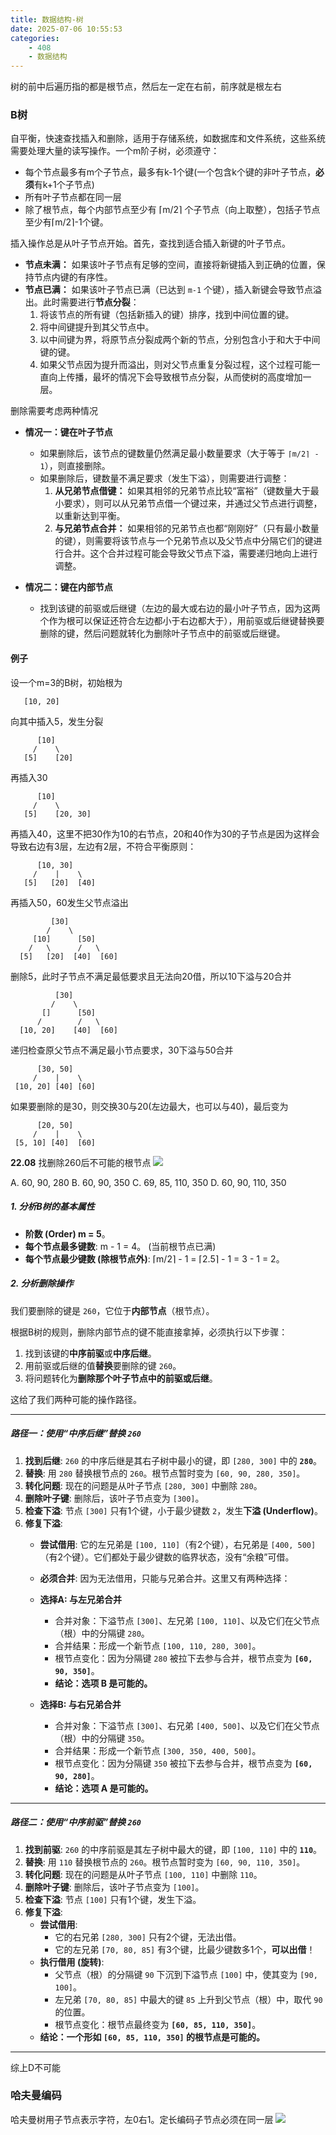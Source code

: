```yaml
---
title: 数据结构-树
date: 2025-07-06 10:55:53
categories:
    - 408
    - 数据结构
---
```


树的前中后遍历指的都是根节点，然后左一定在右前，前序就是根左右

### B树
自平衡，快速查找插入和删除，适用于存储系统，如数据库和文件系统，这些系统需要处理大量的读写操作。一个m阶子树，必须遵守：

- 每个节点最多有m个子节点，最多有k-1个键(一个包含k个键的非叶子节点，**必须**有k+1个子节点)
- 所有叶子节点都在同一层
- 除了根节点，每个内部节点至少有 ⌈m/2⌉ 个子节点（向上取整），包括子节点至少有⌈m/2⌉-1个键。

插入操作总是从叶子节点开始。首先，查找到适合插入新键的叶子节点。

* **节点未满：** 如果该叶子节点有足够的空间，直接将新键插入到正确的位置，保持节点内键的有序性。
* **节点已满：** 如果该叶子节点已满（已达到 `m-1` 个键），插入新键会导致节点溢出。此时需要进行**节点分裂**：
    1.  将该节点的所有键（包括新插入的键）排序，找到中间位置的键。
    2.  将中间键提升到其父节点中。
    3.  以中间键为界，将原节点分裂成两个新的节点，分别包含小于和大于中间键的键。
    4.  如果父节点因为提升而溢出，则对父节点重复分裂过程，这个过程可能一直向上传播，最坏的情况下会导致根节点分裂，从而使树的高度增加一层。

删除需要考虑两种情况

* **情况一：键在叶子节点**
    * 如果删除后，该节点的键数量仍然满足最小数量要求（大于等于 `⌈m/2⌉ - 1`），则直接删除。
    * 如果删除后，键数量不满足要求（发生下溢），则需要进行调整：
        1.  **从兄弟节点借键：** 如果其相邻的兄弟节点比较“富裕”（键数量大于最小要求），则可以从兄弟节点借一个键过来，并通过父节点进行调整，以重新达到平衡。
        2.  **与兄弟节点合并：** 如果相邻的兄弟节点也都“刚刚好”（只有最小数量的键），则需要将该节点与一个兄弟节点以及父节点中分隔它们的键进行合并。这个合并过程可能会导致父节点下溢，需要递归地向上进行调整。

* **情况二：键在内部节点**
    * 找到该键的前驱或后继键（左边的最大或右边的最小叶子节点，因为这两个作为根可以保证还符合左边都小于右边都大于），用前驱或后继键替换要删除的键，然后问题就转化为删除叶子节点中的前驱或后继键。

#### 例子

设一个m=3的B树，初始根为
```
   [10, 20]
```
向其中插入5，发生分裂
```
      [10]
     /    \
   [5]    [20]
```
再插入30
```
      [10]
     /    \
   [5]    [20, 30]
```
再插入40，这里不把30作为10的右节点，20和40作为30的子节点是因为这样会导致右边有3层，左边有2层，不符合平衡原则：
```
      [10, 30]
     /    |    \
   [5]   [20]  [40]
```
再插入50，60发生父节点溢出
```
         [30]         
        /    \
     [10]      [50]       
    /   \      /   \
  [5]   [20]  [40]  [60]   
```
删除5，此时子节点不满足最低要求且无法向20借，所以10下溢与20合并
```
          [30]
         /    \
       []      [50] 
      /        /   \
  [10, 20]    [40]  [60]
```
递归检查原父节点不满足最小节点要求，30下溢与50合并
```
      [30, 50]  
     /    |    \
 [10, 20] [40] [60]
```
如果要删除的是30，则交换30与20(左边最大，也可以与40)，最后变为
```
      [20, 50] 
     /    |    \
 [5, 10] [40]  [60]
```

**22.08** 找删除260后不可能的根节点
![](https://res.cloudinary.com/dkdhhe5fc/image/upload/v1751777984/Snipaste_2025-07-06_12-59-31_drp0da.png)

A. 60, 90, 280
B. 60, 90, 350
C. 69, 85, 110, 350
D. 60, 90, 110, 350

##### 1. 分析B树的基本属性

* **阶数 (Order) m = 5**。
* **每个节点最多键数**: m - 1 = 4。 (当前根节点已满)
* **每个节点最少键数 (除根节点外)**: ⌈m/2⌉ - 1 = ⌈2.5⌉ - 1 = 3 - 1 = 2。

##### 2. 分析删除操作

我们要删除的键是 `260`，它位于**内部节点**（根节点）。

根据B树的规则，删除内部节点的键不能直接拿掉，必须执行以下步骤：
1.  找到该键的**中序前驱**或**中序后继**。
2.  用前驱或后继的值**替换**要删除的键 `260`。
3.  将问题转化为**删除那个叶子节点中的前驱或后继**。

这给了我们两种可能的操作路径。

---

##### 路径一：使用“中序后继”替换 `260`

1.  **找到后继**: `260` 的中序后继是其右子树中最小的键，即 `[280, 300]` 中的 **`280`**。
2.  **替换**: 用 `280` 替换根节点的 `260`。根节点暂时变为 `[60, 90, 280, 350]`。
3.  **转化问题**: 现在的问题是从叶子节点 `[280, 300]` 中删除 `280`。
4.  **删除叶子键**: 删除后，该叶子节点变为 `[300]`。
5.  **检查下溢**: 节点 `[300]` 只有1个键，小于最少键数 `2`，发生**下溢 (Underflow)**。
6.  **修复下溢**:
    * **尝试借用**: 它的左兄弟是 `[100, 110]`（有2个键），右兄弟是 `[400, 500]`（有2个键）。它们都处于最少键数的临界状态，没有“余粮”可借。
    * **必须合并**: 因为无法借用，只能与兄弟合并。这里又有两种选择：

    * **选择A: 与左兄弟合并**
        * 合并对象：下溢节点 `[300]`、左兄弟 `[100, 110]`、以及它们在父节点（根）中的分隔键 `280`。
        * 合并结果：形成一个新节点 `[100, 110, 280, 300]`。
        * 根节点变化：因为分隔键 `280` 被拉下去参与合并，根节点变为 **`[60, 90, 350]`**。
        * **结论：选项 B 是可能的。**

    * **选择B: 与右兄弟合并**
        * 合并对象：下溢节点 `[300]`、右兄弟 `[400, 500]`、以及它们在父节点（根）中的分隔键 `350`。
        * 合并结果：形成一个新节点 `[300, 350, 400, 500]`。
        * 根节点变化：因为分隔键 `350` 被拉下去参与合并，根节点变为 **`[60, 90, 280]`**。
        * **结论：选项 A 是可能的。**

---

##### 路径二：使用“中序前驱”替换 `260`

1.  **找到前驱**: `260` 的中序前驱是其左子树中最大的键，即 `[100, 110]` 中的 **`110`**。
2.  **替换**: 用 `110` 替换根节点的 `260`。根节点暂时变为 `[60, 90, 110, 350]`。
3.  **转化问题**: 现在的问题是从叶子节点 `[100, 110]` 中删除 `110`。
4.  **删除叶子键**: 删除后，该叶子节点变为 `[100]`。
5.  **检查下溢**: 节点 `[100]` 只有1个键，发生下溢。
6.  **修复下溢**:
    * **尝试借用**:
        * 它的右兄弟 `[280, 300]` 只有2个键，无法出借。
        * 它的左兄弟 `[70, 80, 85]` 有3个键，比最少键数多1个，**可以出借**！
    * **执行借用 (旋转)**:
        * 父节点（根）的分隔键 `90` 下沉到下溢节点 `[100]` 中，使其变为 `[90, 100]`。
        * 左兄弟 `[70, 80, 85]` 中最大的键 `85` 上升到父节点（根）中，取代 `90` 的位置。
        * 根节点变化：根节点最终变为 **`[60, 85, 110, 350]`**。
    * **结论：一个形如 `[60, 85, 110, 350]` 的根节点是可能的。**

---
综上D不可能

### 哈夫曼编码
哈夫曼树用子节点表示字符，左0右1。定长编码子节点必须在同一层
![](https://res.cloudinary.com/dkdhhe5fc/image/upload/v1751771455/Snipaste_2025-07-06_11-07-19_qtaqkc.png)